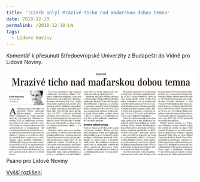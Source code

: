 ```yaml
---
title: '(Czech only) Mrazivé ticho nad maďarskou dobou temna'
date: 2018-12-10
permalink: /2018-12-10-LN
tags:
  - Lidove Noviny
---
```


Komentář k přesunutí Středoevropské Univerzity z Budapešti do Vídně pro Lidové Noviny.

<img src="/images/LNclanek.PNG"
     alt="LN clanek"
     style="float: left; margin-right: 10px;" />
     
Psáno pro Lidové Noviny

[Vyšší rozlišení](/images/LNclanek.PNG)
